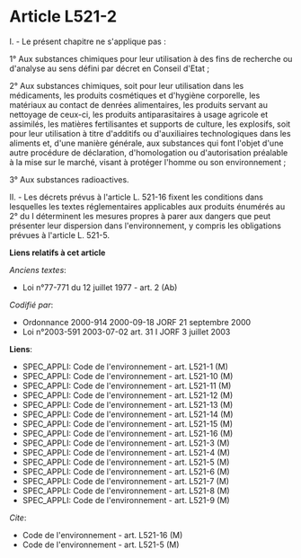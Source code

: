# Article L521-2

I. - Le présent chapitre ne s'applique pas :

1° Aux substances chimiques pour leur utilisation à des fins de recherche ou d'analyse au sens défini par décret en Conseil
d'Etat ;

2° Aux substances chimiques, soit pour leur utilisation dans les médicaments, les produits cosmétiques et d'hygiène
corporelle, les matériaux au contact de denrées alimentaires, les produits servant au nettoyage de ceux-ci, les produits
antiparasitaires à usage agricole et assimilés, les matières fertilisantes et supports de culture, les explosifs, soit pour
leur utilisation à titre d'additifs ou d'auxiliaires technologiques dans les aliments et, d'une manière générale, aux
substances qui font l'objet d'une autre procédure de déclaration, d'homologation ou d'autorisation préalable à la mise sur le
marché, visant à protéger l'homme ou son environnement ;

3° Aux substances radioactives.

II. - Les décrets prévus à l'article L. 521-16 fixent les conditions dans lesquelles les textes réglementaires applicables
aux produits énumérés au 2° du I déterminent les mesures propres à parer aux dangers que peut présenter leur dispersion dans
l'environnement, y compris les obligations prévues à l'article L. 521-5.

**Liens relatifs à cet article**

_Anciens textes_:

  - Loi n°77-771 du 12 juillet 1977 - art. 2 (Ab)

_Codifié par_:

  - Ordonnance 2000-914 2000-09-18 JORF 21 septembre 2000
  - Loi n°2003-591 2003-07-02 art. 31 I JORF 3 juillet 2003

**Liens**:

  - SPEC_APPLI: Code de l'environnement - art. L521-1 (M)
  - SPEC_APPLI: Code de l'environnement - art. L521-10 (M)
  - SPEC_APPLI: Code de l'environnement - art. L521-11 (M)
  - SPEC_APPLI: Code de l'environnement - art. L521-12 (M)
  - SPEC_APPLI: Code de l'environnement - art. L521-13 (M)
  - SPEC_APPLI: Code de l'environnement - art. L521-14 (M)
  - SPEC_APPLI: Code de l'environnement - art. L521-15 (M)
  - SPEC_APPLI: Code de l'environnement - art. L521-16 (M)
  - SPEC_APPLI: Code de l'environnement - art. L521-3 (M)
  - SPEC_APPLI: Code de l'environnement - art. L521-4 (M)
  - SPEC_APPLI: Code de l'environnement - art. L521-5 (M)
  - SPEC_APPLI: Code de l'environnement - art. L521-6 (M)
  - SPEC_APPLI: Code de l'environnement - art. L521-7 (M)
  - SPEC_APPLI: Code de l'environnement - art. L521-8 (M)
  - SPEC_APPLI: Code de l'environnement - art. L521-9 (M)

_Cite_:

  - Code de l'environnement - art. L521-16 (M)
  - Code de l'environnement - art. L521-5 (M)
